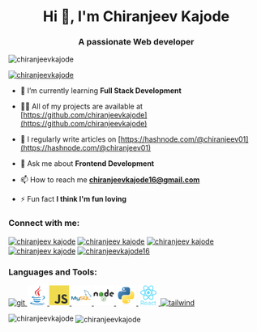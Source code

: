 <h1 align="center">Hi 👋, I'm Chiranjeev Kajode</h1>
<h3 align="center">A passionate Web developer</h3>

<p align="left"> <img src="https://komarev.com/ghpvc/?username=chiranjeevkajode&label=Profile%20views&color=0e75b6&style=flat" alt="chiranjeevkajode" /> </p>

<p align="left"> <a href="https://github.com/ryo-ma/github-profile-trophy"><img src="https://github-profile-trophy.vercel.app/?username=chiranjeevkajode" alt="chiranjeevkajode" /></a> </p>

- 🌱 I’m currently learning **Full Stack Development**

- 👨‍💻 All of my projects are available at [https://github.com/chiranjeevkajode](https://github.com/chiranjeevkajode)

- 📝 I regularly write articles on [https://hashnode.com/@chiranjeev01](https://hashnode.com/@chiranjeev01)

- 💬 Ask me about **Frontend Development**

- 📫 How to reach me **chiranjeevkajode16@gmail.com**

- ⚡ Fun fact **I think I'm fun loving**


<h3 align="left">Connect with me:</h3>
<p align="left">
<a href="https://linkedin.com/in/chiranjeev kajsode" target="blank"><img align="center" src="https://raw.githubusercontent.com/rahuldkjain/github-profile-readme-generator/master/src/images/icons/Social/linked-in-alt.svg" alt="chiranjeev kajode" height="30" width="40" /></a>
<a href="https://fb.com/chiranjeev kajode" target="blank"><img align="center" src="https://raw.githubusercontent.com/rahuldkjain/github-profile-readme-generator/master/src/images/icons/Social/facebook.svg" alt="chiranjeev kajode" height="30" width="40" /></a>
<a href="https://hashnode.com/chiranjeev kajode" target="blank"><img align="center" src="https://raw.githubusercontent.com/rahuldkjain/github-profile-readme-generator/master/src/images/icons/Social/hashnode.svg" alt="chiranjeev kajode" height="30" width="40" /></a>
<a href="https://www.hackerrank.com/chiranjeev kajode" target="blank"><img align="center" src="https://raw.githubusercontent.com/rahuldkjain/github-profile-readme-generator/master/src/images/icons/Social/hackerrank.svg" alt="chiranjeev kajode" height="30" width="40" /></a>
<a href="https://www.leetcode.com/chiranjeevkajode16" target="blank"><img align="center" src="https://raw.githubusercontent.com/rahuldkjain/github-profile-readme-generator/master/src/images/icons/Social/leet-code.svg" alt="chiranjeevkajode16" height="30" width="40" /></a>
</p>

<h3 align="left">Languages and Tools:</h3>
<p align="left"> <a href="https://git-scm.com/" target="_blank" rel="noreferrer"> <img src="https://www.vectorlogo.zone/logos/git-scm/git-scm-icon.svg" alt="git" width="40" height="40"/> </a> <a href="https://www.java.com" target="_blank" rel="noreferrer"> <img src="https://raw.githubusercontent.com/devicons/devicon/master/icons/java/java-original.svg" alt="java" width="40" height="40"/> </a> <a href="https://developer.mozilla.org/en-US/docs/Web/JavaScript" target="_blank" rel="noreferrer"> <img src="https://raw.githubusercontent.com/devicons/devicon/master/icons/javascript/javascript-original.svg" alt="javascript" width="40" height="40"/> </a> <a href="https://www.mysql.com/" target="_blank" rel="noreferrer"> <img src="https://raw.githubusercontent.com/devicons/devicon/master/icons/mysql/mysql-original-wordmark.svg" alt="mysql" width="40" height="40"/> </a> <a href="https://nodejs.org" target="_blank" rel="noreferrer"> <img src="https://raw.githubusercontent.com/devicons/devicon/master/icons/nodejs/nodejs-original-wordmark.svg" alt="nodejs" width="40" height="40"/> </a> <a href="https://www.python.org" target="_blank" rel="noreferrer"> <img src="https://raw.githubusercontent.com/devicons/devicon/master/icons/python/python-original.svg" alt="python" width="40" height="40"/> </a> <a href="https://reactjs.org/" target="_blank" rel="noreferrer"> <img src="https://raw.githubusercontent.com/devicons/devicon/master/icons/react/react-original-wordmark.svg" alt="react" width="40" height="40"/> </a> <a href="https://tailwindcss.com/" target="_blank" rel="noreferrer"> <img src="https://www.vectorlogo.zone/logos/tailwindcss/tailwindcss-icon.svg" alt="tailwind" width="40" height="40"/> </a> </p>

<p><img align="left" src="https://github-readme-stats.vercel.app/api/top-langs?username=chiranjeevkajode&show_icons=true&locale=en&layout=compact" alt="chiranjeevkajode" /></p>

<p>&nbsp;<img align="center" src="https://github-readme-stats.vercel.app/api?username=chiranjeevkajode&show_icons=true&locale=en" alt="chiranjeevkajode" /></p>
